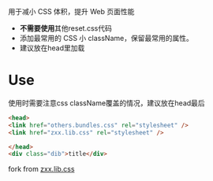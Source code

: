 
用于减小 CSS 体积，提升 Web 页面性能
- **不需要使用**其他reset.css代码
- 添加最常用的 CSS 小 className，保留最常用的属性。
- 建议放在head里加载
# Use
使用时需要注意css className覆盖的情况，建议放在head最后
```html
<head>
<link href="others.bundles.css" rel="stylesheet" />
<link href="zxx.lib.css" rel="stylesheet" />

</head>
<div class="dib">title</div>
```

fork from [zxx.lib.css](https://github.com/zhangxinxu/zxx.lib.css)
